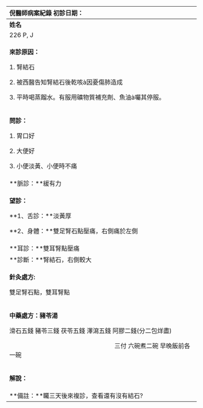 ﻿|**倪醫師病案紀錄**       初診日期：|
| :- |
|**姓名**|**性別**|**年齡及體型**|**來診日期**|
|226 P, J|M|68歲，中等|2008/05/27|
|<p>**來診原因：**</p><p>1. 腎結石</p><p>2. 被西醫告知腎結石後乾咳à因憂傷肺造成</p><p>3. 平時喝蒸餾水。有服用礦物質補充劑、魚油à囑其停服。</p>|
|<p>**問診：**</p><p>1. 胃口好</p><p>2. 大便好</p><p>3. 小便淡黃、小便時不痛</p>|
|**脈診：**緩有力|
|<p>**望診：**</p><p>**1、舌診：**淡黃厚</p><p>**2、身體：**雙足腎石點壓痛，右側痛於左側</p>|
|**耳診：**雙耳腎點壓痛|
|**診斷：**腎結石，右側較大|
|<p>**針灸處方:** </p><p>雙足腎石點，雙耳腎點</p>|
|<p>**中藥處方：豬苓湯**</p><p>滑石五錢  豬苓三錢  茯苓五錢  澤瀉五錢  阿膠二錢(分二包烊盡)</p><p>`                                  `三付  六碗煮二碗  早晚飯前各一碗</p>|
|<p>**解說：**</p><p></p>|
|**備註：**矚三天後來複診，查看還有沒有結石?|

